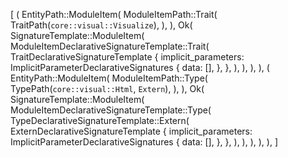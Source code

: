 [
    (
        EntityPath::ModuleItem(
            ModuleItemPath::Trait(
                TraitPath(`core::visual::Visualize`),
            ),
        ),
        Ok(
            SignatureTemplate::ModuleItem(
                ModuleItemDeclarativeSignatureTemplate::Trait(
                    TraitDeclarativeSignatureTemplate {
                        implicit_parameters: ImplicitParameterDeclarativeSignatures {
                            data: [],
                        },
                    },
                ),
            ),
        ),
    ),
    (
        EntityPath::ModuleItem(
            ModuleItemPath::Type(
                TypePath(`core::visual::Html`, `Extern`),
            ),
        ),
        Ok(
            SignatureTemplate::ModuleItem(
                ModuleItemDeclarativeSignatureTemplate::Type(
                    TypeDeclarativeSignatureTemplate::Extern(
                        ExternDeclarativeSignatureTemplate {
                            implicit_parameters: ImplicitParameterDeclarativeSignatures {
                                data: [],
                            },
                        },
                    ),
                ),
            ),
        ),
    ),
]